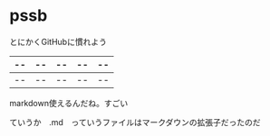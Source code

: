 # pssb

とにかくGitHubに慣れよう


| --|--|--|--|--|
| --|--|--|--|--|
| --|--|--|--|--|


markdown使えるんだね。すごい

ていうか　.md　っていうファイルはマークダウンの拡張子だったのだ
